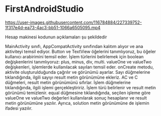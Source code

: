 # FirstAndroidStudio

https://user-images.githubusercontent.com/116784884/227339752-1f317e4d-ea73-4ac3-bb51-1066a6505095.mp4

Hesap makinesi kodunun açıklamaları şu şekildedir

MainActivity sınıfı, AppCompatActivity sınıfından kalıtım alıyor ve ana aktiviteyi temsil ediyor.
Button ve TextView öğelerini tanımlıyoruz, bu öğeler kullanıcı arabirimini temsil eder.
İşlem türlerini belirlemek için boolean değişkenlerini tanımlıyoruz: plus, minus, div, multi.
valueOne ve valueTwo değişkenleri, işlemlerde kullanılacak sayıları temsil eder.
onCreate metodu, aktivite oluşturulduğunda çağrılır ve görünümü ayarlar.
Sayı düğmelerine tıklandığında, ilgili sayıyı result metin görünümüne ekleriz.
AC ve C düğmeleri, result metin görünümünü sıfırlar.
İşlem düğmelerine tıklandığında, ilgili işlemi gerçekleştiririz. İşlem türü belirlenir ve result metin görünümü temizlenir.
equal düğmesine tıklandığında, seçilen işleme göre valueOne ve valueTwo değerleri kullanılarak sonuç hesaplanır ve result metin görünümüne yazılır. Ayrıca, solution metin görünümüne de işlemin ifadesi yazılır.
